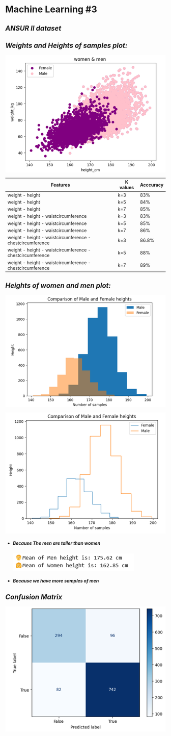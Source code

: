 # Machine Learning #3
## _**ANSUR II dataset**_

## **_Weights and Heights of samples plot:_**
![1_3.png](output%2F1_3.png)


 Features                                                  | K values | Acccuracy 
-----------------------------------------------------------|----------|-----------
 weight - height                                           | k=3      | 83%       
 weight - height                                           | k=5      | 84%       
 weight - height                                           | k=7      | 85%       
 weight - height - waistcircumference                      | k=3      | 83%       
 weight - height - waistcircumference                      | k=5      | 85%       
 weight - height - waistcircumference                      | k=7      | 86%       
 weight - height - waistcircumference - chestcircumference | k=3      | 86.8%      
 weight - height - waistcircumference - chestcircumference | k=5      | 88%       
 weight - height - waistcircumference - chestcircumference | k=7      | 89%        

## **_Heights of women and men plot:_**

![1.png](output%2F1.png)

![1_1.png](output%2F1_1.png)

* ##### _Because The men are taller than women_

    ![1_2.png](output%2F1_2.png)

* ##### _Because we have more samples of men_ 

## _Confusion Matrix_

![2.png](output%2F2.png)